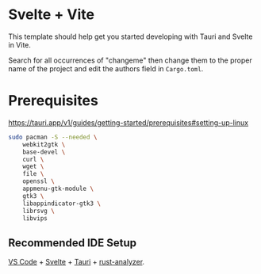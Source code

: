# Svelte + Vite

This template should help get you started developing with Tauri and Svelte in Vite.

Search for all occurrences of "changeme" then change them to the proper name of the project and edit the authors field in `Cargo.toml`.

# Prerequisites

https://tauri.app/v1/guides/getting-started/prerequisites#setting-up-linux

```sh
sudo pacman -S --needed \
    webkit2gtk \
    base-devel \
    curl \
    wget \
    file \
    openssl \
    appmenu-gtk-module \
    gtk3 \
    libappindicator-gtk3 \
    librsvg \
    libvips
```

## Recommended IDE Setup

[VS Code](https://code.visualstudio.com/) + [Svelte](https://marketplace.visualstudio.com/items?itemName=svelte.svelte-vscode) + [Tauri](https://marketplace.visualstudio.com/items?itemName=tauri-apps.tauri-vscode) + [rust-analyzer](https://marketplace.visualstudio.com/items?itemName=rust-lang.rust-analyzer).
